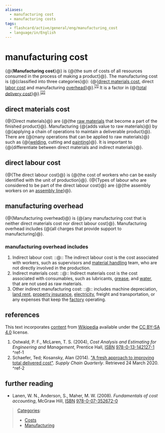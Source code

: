 ```yaml
---
aliases:
  - manufacturing cost
  - manufacturing costs
tags:
  - flashcard/active/general/eng/manufacturing_cost
  - language/in/English
---
```


# manufacturing cost

<!-- | ![](../../archives/Wikimedia%20Commons/Question%20book-new.svg) | This article __needs additional citations for [verification](https://en.wikipedia.org/wiki/Wikipedia:Verifiability)__. Please help [improve this article](https://en.wikipedia.org/wiki/Special:EditPage/Manufacturing%20cost) by [adding citations to reliable sources](https://en.wikipedia.org/wiki/Help:Referencing%20for%20beginners). Unsourced material may be challenged and removed._Find sources:_ ["Manufacturing cost"](https://www.google.com/search?as_eq=wikipedia&q=%22Manufacturing+cost%22) – [news](https://www.google.com/search?tbm=nws&q=%22Manufacturing+cost%22+-wikipedia&tbs=ar:1) __·__ [newspapers](https://www.google.com/search?&q=%22Manufacturing+cost%22&tbs=bkt:s&tbm=bks) __·__ [books](https://www.google.com/search?tbs=bks:1&q=%22Manufacturing+cost%22+-wikipedia) __·__ [scholar](https://scholar.google.com/scholar?q=%22Manufacturing+cost%22) __·__ [JSTOR](https://www.jstor.org/action/doBasicSearch?Query=%22Manufacturing+cost%22&acc=on&wc=on) _\(January 2024\)__\([Learn how and when to remove this message](https://en.wikipedia.org/wiki/Help:Maintenance%20template%20removal)\)_ | -->

{@{__Manufacturing cost__}@} is {@{the sum of costs of all resources consumed in the process of making a product}@}. The manufacturing cost is {@{classified into three categories}@}: {@{[direct materials cost](direct%20materials%20cost.md), direct [labor cost](labor%20cost.md) and manufacturing [overhead](overhead%20(business).md)}@}.<sup>[\[1\]](#^ref-1)</sup> It is a factor in {@{[total delivery cost](total%20delivery%20cost.md)}@}.<sup>[\[2\]](#^ref-2)</sup> <!--SR:!2025-12-13,240,330!2026-01-09,261,330!2026-02-08,285,330!2025-10-25,196,310!2025-12-26,251,330-->

## direct materials cost

{@{Direct materials}@} are {@{the [raw materials](raw%20material.md) that become a part of the finished product}@}. Manufacturing {@{adds value to raw materials}@} by {@{applying a chain of operations to maintain a deliverable product}@}. There are {@{many operations that can be applied to raw materials}@} such as {@{[welding](welding.md), cutting and [painting](painting.md)}@}. It is important to {@{differentiate between direct materials and indirect materials}@}. <!--SR:!2025-12-30,254,330!2026-01-26,275,330!2025-12-17,243,330!2026-01-17,268,330!2026-01-01,255,330!2027-12-07,789,330!2026-02-14,290,330-->

## direct labour cost

{@{The direct labour cost}@} is {@{the cost of workers who can be easily identified with the unit of production}@}. {@{Types of labour who are considered to be part of the direct labour cost}@} are {@{the assembly workers on an [assembly line](assembly%20line.md)}@}. <!--SR:!2025-12-01,228,330!2026-11-04,476,310!2025-10-12,186,310!2026-02-20,294,330-->

## manufacturing overhead

{@{Manufacturing overhead}@} is {@{any manufacturing cost that is neither direct materials cost nor direct labour cost}@}. Manufacturing overhead includes {@{all charges that provide support to manufacturing}@}. <!--SR:!2026-01-19,269,330!2026-01-30,276,330!2025-12-02,229,330-->

### manufacturing overhead includes

1. Indirect labour cost: ::@:: The indirect labour cost is the cost associated with workers, such as supervisors and [material handling](material%20handling.md) team, who are not directly involved in the production. <!--SR:!2027-10-19,752,330!2026-02-04,281,330-->
2. Indirect materials cost: ::@:: Indirect materials cost is the cost associated with consumables, such as lubricants, [grease](grease%20(lubricant).md), and [water](water.md), that are not used as raw materials. <!--SR:!2026-02-05,282,330!2025-10-13,189,310-->
3. Other indirect manufacturing cost: ::@:: includes machine depreciation, [land rent](land%20rent.md#land%20rent), [property insurance](property%20insurance.md), [electricity](electricity.md), freight and transportation, or any expenses that keep the [factory](factory.md) operating. <!--SR:!2027-06-04,613,290!2026-12-05,500,310-->

## references

This text incorporates [content](https://en.wikipedia.org/wiki/manufacturing_cost) from [Wikipedia](Wikipedia.md) available under the [CC BY-SA 4.0](https://creativecommons.org/licenses/by-sa/4.0/) license.

1. Ostwald, P. F., McLaren, T. S. \(2004\), _Cost Analysis and Estimating for Engineering and Management_, Prentice Hall, [ISBN](ISBN%20(identifier).md) [978-0-13-142127-1](https://en.wikipedia.org/wiki/Special:BookSources/978-0-13-142127-1) <a id="^ref-1"></a>^ref-1
2. <a id="CITEREFSchaeferKosansky2014"></a> Schaefer, Ted; Kosansky, Alan \(2014\). ["A fresh approach to improving total delivered cost"](https://www.supplychainquarterly.com/topics/Strategy/20140311-a-fresh-approach-to-improving-total-delivered-cost/). _Supply Chain Quarterly_. Retrieved 24 March 2020. <a id="^ref-2"></a>^ref-2

## further reading

- Lanen, W. N., Anderson, S., Maher, M. W. \(2008\). _Fundamentals of cost accounting_, McGraw Hill, [ISBN](ISBN%20(identifier).md) [978-0-07-352672-0](https://en.wikipedia.org/wiki/Special:BookSources/978-0-07-352672-0)

> [Categories](https://en.wikipedia.org/wiki/Help:Category):
>
> - [Costs](https://en.wikipedia.org/wiki/Category:Costs)
> - [Manufacturing](https://en.wikipedia.org/wiki/Category:Manufacturing)
